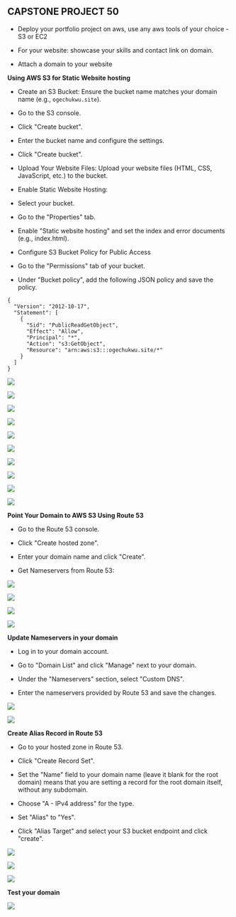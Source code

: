 ## CAPSTONE PROJECT 50

- Deploy your portfolio project on aws, use any aws tools of your choice - S3 or EC2

- For your website: showcase your skills and contact link on domain.

- Attach a domain to your website


__Using AWS S3 for Static Website hosting__


- Create an S3 Bucket: Ensure the bucket name matches your domain name (e.g., `ogechukwu.site`).

- Go to the S3 console.

- Click "Create bucket".

- Enter the bucket name and configure the settings.

- Click "Create bucket".

- Upload Your Website Files: Upload your website files (HTML, CSS, JavaScript, etc.) to the bucket.

- Enable Static Website Hosting:

- Select your bucket.

- Go to the "Properties" tab.

- Enable "Static website hosting" and set the index and error documents (e.g., index.html).

- Configure S3 Bucket Policy for Public Access


- Go to the "Permissions" tab of your bucket.

- Under "Bucket policy", add the following JSON policy and save the policy.

```
{
  "Version": "2012-10-17",
  "Statement": [
    {
      "Sid": "PublicReadGetObject",
      "Effect": "Allow",
      "Principal": "*",
      "Action": "s3:GetObject",
      "Resource": "arn:aws:s3:::ogechukwu.site/*"
    }
  ]
}

```

![](./images/1.png)

![](./images/2.png)

![](./images/3.png)

![](./images/4.png)

![](./images/5.png)

![](./images/6.png)

![](./images/7.png)

![](./images/8.png)


![](./images/9.png)


![](./images/10.png)

__Point Your Domain to AWS S3 Using Route 53__


- Go to the Route 53 console.

- Click "Create hosted zone".

- Enter your domain name and click "Create".

- Get Nameservers from Route 53:


![](./images/11.png)

![](./images/12.png)

![](./images/13.png)

![](./images/14.png)




__Update Nameservers in your domain__

- Log in to your domain account.

- Go to "Domain List" and click "Manage" next to your domain.

- Under the "Nameservers" section, select "Custom DNS".

- Enter the nameservers provided by Route 53 and save the changes.




![](./images/15.png)


![](./images/16.png)



__Create Alias Record in Route 53__

- Go to your hosted zone in Route 53.

- Click "Create Record Set".

- Set the "Name" field to your domain name (leave it blank for the root domain) means that you are setting a record for the root domain itself, without any subdomain.

- Choose "A - IPv4 address" for the type.

- Set "Alias" to "Yes".

- Click "Alias Target" and select your S3 bucket endpoint and click "create".


![](./images/17.png)

![](./images/18.png)

![](./images/19.png)



__Test your domain__ 



![](./images/20.png)













